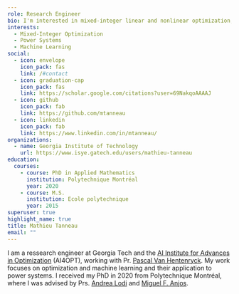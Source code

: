```yaml
---
role: Research Engineer
bio: I'm interested in mixed-integer linear and nonlinear optimization, power systems, and the integration of machine-learning techniques in optimization algorithms.
interests:
  - Mixed-Integer Optimization
  - Power Systems
  - Machine Learning
social:
  - icon: envelope
    icon_pack: fas
    link: /#contact
  - icon: graduation-cap
    icon_pack: fas
    link: https://scholar.google.com/citations?user=69NakqoAAAAJ
  - icon: github
    icon_pack: fab
    link: https://github.com/mtanneau
  - icon: linkedin
    icon_pack: fab
    link: https://www.linkedin.com/in/mtanneau/
organizations:
  - name: Georgia Institute of Technology
    url: https://www.isye.gatech.edu/users/mathieu-tanneau
education:
  courses:
    - course: PhD in Applied Mathematics
      institution: Polytechnique Montréal
      year: 2020
    - course: M.S.
      institution: Ecole polytechnique
      year: 2015
superuser: true
highlight_name: true
title: Mathieu Tanneau
email: ""
---
```


I am a ressearch engineer at Georgia Tech and the [AI Institute for Advances in Optimization](https://ai4opt.org) (AI4OPT), working with Pr. [Pascal Van Hentenryck](https://sites.gatech.edu/pascal-van-hentenryck/).
My work focuses on optimization and machine learning and their application to power systems.
I received my PhD in 2020 from Polytechnique Montréal, where I was advised by Prs. [Andrea Lodi](https://www.tech.cornell.edu/people/andrea-lodi/) and [Miguel F. Anjos](https://www.maths.ed.ac.uk/school-of-mathematics/people/a-z?person=717).

<!-- {{< icon name="download" pack="fas" >}} Download my {{< staticref "uploads/demo_resume.pdf" "newtab" >}}resumé{{< /staticref >}}. -->
